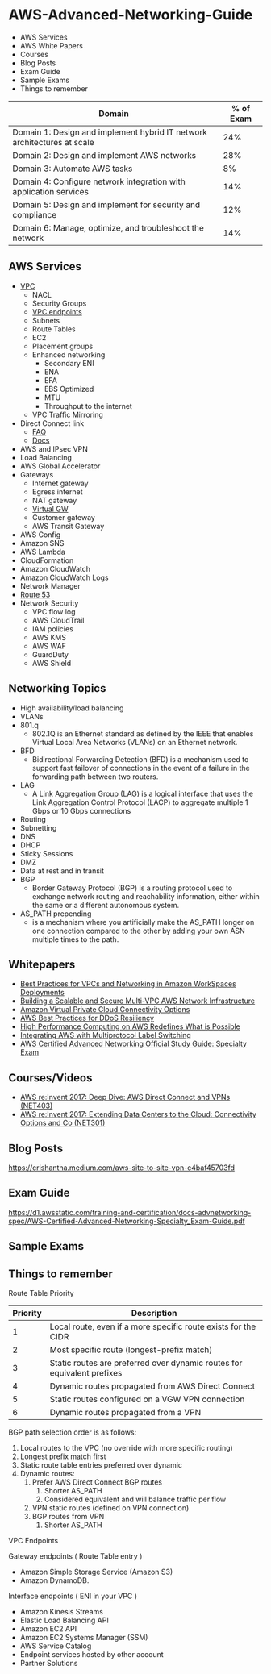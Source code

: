 # AWS-Advanced-Networking-Guide

* AWS Services
* AWS White Papers
* Courses 
* Blog Posts 
* Exam Guide 
* Sample Exams 
* Things to remember


| Domain | % of Exam |
|--------|-------------|
| Domain 1: Design and implement hybrid IT network architectures at scale | 24% |
| Domain 2: Design and implement AWS networks | 28% |
| Domain 3: Automate AWS tasks | 8% |
| Domain 4: Configure network integration with application services | 14% |
| Domain 5: Design and implement for security and compliance | 12% |
| Domain 6: Manage, optimize, and troubleshoot the network|  14% |


## AWS Services
* [VPC](https://aws.amazon.com/vpc/faqs/?ep=sec&sec=spec_advn)
  * NACL
  * Security Groups
  * [VPC endpoints](http://docs.aws.amazon.com/AmazonVPC/latest/UserGuide/vpc-endpoints.html)
  * Subnets
  * Route Tables
  * EC2
  * Placement groups
  * Enhanced networking
    * Secondary ENI
    * ENA
    * EFA
    * EBS Optimized
    * MTU
    * Throughput to the internet
  * VPC Traffic Mirroring
* Direct Connect link
  * [FAQ](https://aws.amazon.com/directconnect/faqs/?ep=sec&sec=spec_advn)
  * [Docs](https://docs.aws.amazon.com/directconnect/latest/UserGuide/Welcome.html)
* AWS and IPsec VPN
* Load Balancing
* AWS Global Accelerator
* Gateways 
  * Internet gateway 
  * Egress internet 
  * NAT gateway
  * [Virtual GW](http://docs.aws.amazon.com/AmazonVPC/latest/UserGuide/vpc-ug.pdf)
  * Customer gateway
  * AWS Transit Gateway
* AWS Config
* Amazon SNS
* AWS Lambda
* CloudFormation
* Amazon CloudWatch
* Amazon CloudWatch Logs
* Network Manager
* [Route 53](https://aws.amazon.com/route53/faqs/?ep=sec&sec=spec_advn)
* Network Security
  * VPC flow log
  * AWS CloudTrail
  * IAM policies
  * AWS KMS
  * AWS WAF
  * GuardDuty
  * AWS Shield

## Networking Topics
* High availability/load balancing
* VLANs
* 801.q 
  * 802.1Q is an Ethernet standard as defined by the IEEE that enables Virtual Local Area Networks (VLANs) on an Ethernet network.
* BFD
  * Bidirectional Forwarding Detection (BFD) is a mechanism used to support fast failover of connections in the event of a failure in the forwarding path between two routers.
* LAG
  * A Link Aggregation Group (LAG) is a logical interface that uses the Link Aggregation Control Protocol (LACP) to aggregate multiple 1 Gbps or 10 Gbps connections
* Routing
* Subnetting
* DNS
* DHCP
* Sticky Sessions
* DMZ
* Data at rest and in transit
* BGP 
  * Border Gateway Protocol (BGP) is a routing protocol used to exchange network routing and reachability information, either within the same or a different autonomous system.
* AS_PATH prepending 
  * is a mechanism where you artificially make the AS_PATH longer on one connection compared to the other by adding your own ASN multiple times to the path.





## Whitepapers

* [Best Practices for VPCs and Networking in Amazon WorkSpaces Deployments](https://d1.awsstatic.com/whitepapers/best-practices-vpcs-networking-amazon-workspaces-deployments.pdf)
* [Building a Scalable and Secure Multi-VPC AWS Network Infrastructure](https://docs.aws.amazon.com/whitepapers/latest/building-scalable-secure-multi-vpc-network-infrastructure/welcome.html)
* [Amazon Virtual Private Cloud Connectivity Options](https://docs.aws.amazon.com/whitepapers/latest/aws-vpc-connectivity-options/welcome.html)
* [AWS Best Practices for DDoS Resiliency](https://d1.awsstatic.com/whitepapers/Security/DDoS_White_Paper.pdf)
* [High Performance Computing on AWS Redefines What is Possible](https://d1.awsstatic.com/whitepapers/Intro_to_HPC_on_AWS.pdf)
* [Integrating AWS with Multiprotocol Label Switching](https://d1.awsstatic.com/whitepapers/Networking/integrating-aws-with-multiprotocol-label-switching.pdf)
* [AWS Certified Advanced Networking Official Study Guide: Specialty Exam](https://www.amazon.com/Certified-Advanced-Networking-Official-Study-ebook/dp/B079VKD1CN)

## Courses/Videos

- [AWS re:Invent 2017: Deep Dive: AWS Direct Connect and VPNs (NET403)](https://www.youtube.com/watch?v=eNxPhHTN8gY)
- [AWS re:Invent 2017: Extending Data Centers to the Cloud: Connectivity Options and Co (NET301)](https://www.youtube.com/watch?v=lN2RybC9Vbk)

## Blog Posts

https://crishantha.medium.com/aws-site-to-site-vpn-c4baf45703fd

## Exam Guide

https://d1.awsstatic.com/training-and-certification/docs-advnetworking-spec/AWS-Certified-Advanced-Networking-Specialty_Exam-Guide.pdf

## Sample Exams

## Things to remember 

Route Table Priority

|Priority  |Description|
|----------|-------------|
|1	|Local route, even if a more specific route exists for the CIDR|
|2	|Most specific route (longest-prefix match)|
|3	|Static routes are preferred over dynamic routes for equivalent prefixes|
|4	|Dynamic routes propagated from AWS Direct Connect |
|5	|Static routes configured on a VGW VPN connection |
|6	|Dynamic routes propagated from a VPN |

BGP path selection order is as follows:

1. Local routes to the VPC (no override with more specific routing)
2. Longest prefix match first
3. Static route table entries preferred over dynamic
4. Dynamic routes:
   1. Prefer AWS Direct Connect BGP routes 
      1. Shorter AS_PATH 
      2. Considered equivalent and will balance traffic per flow
   2. VPN static routes (defined on VPN connection)
   3. BGP routes from VPN 
      1. Shorter AS_PATH

VPC Endpoints 

Gateway endpoints ( Route Table entry )
  - Amazon Simple Storage Service (Amazon S3) 
  - Amazon DynamoDB. 

Interface endpoints ( ENI in your VPC )
  - Amazon Kinesis Streams
  - Elastic Load Balancing API
  - Amazon EC2 API 
  - Amazon EC2 Systems Manager (SSM)
  - AWS Service Catalog 
  - Endpoint services hosted by other account
  - Partner Solutions